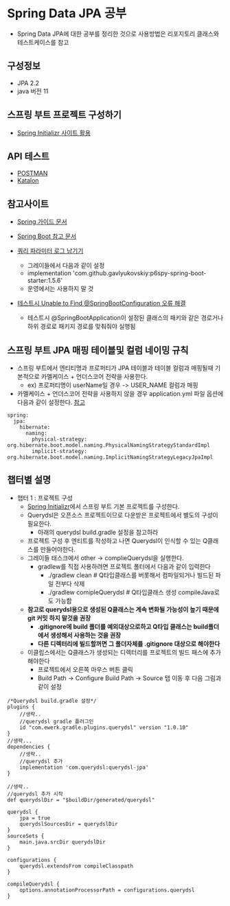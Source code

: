# Spring Data JPA 공부
* Spring Data JPA에 대한 공부를 정리한 것으로 사용방법은 리포지토리 클래스와 테스트케이스를 참고  

## 구성정보
* JPA 2.2
* java 버전 11


## 스프링 부트 프로젝트 구성하기
* [Spring Initializr 사이트 활용](https://start.spring.io/)

## API 테스트
* [POSTMAN](https://www.postman.com/)
* [Katalon](https://www.katalon.com/)

## 참고사이트
 - [Spring 가이드 문서](https://spring.io/guides)
 - [Spring Boot 참고 문서](https://docs.spring.io/spring-boot/docs/)
 - [쿼리 파라미터 로그 남기기](https://github.com/gavlyukovskiy/spring-boot-data-source-decorator)
    - 그레이들에서 다음과 같이 설정
    - implementation 'com.github.gavlyukovskiy:p6spy-spring-boot-starter:1.5.6' 
    - 운영에서는 사용하지 말 것
    
 - [테스트시 Unable to Find @SpringBootConfiguration 오류 해결 ](https://www.baeldung.com/spring-boot-unable-to-find-springbootconfiguration-with-datajpatest)
    - 테스트시 @SpringBootApplication이 설정된 클래스의 패키와 같은 경로거나 하위 경로로 패키지 경로를 맞춰줘야 실행됨

## 스프링 부트 JPA 매핑 테이블및 컬럼 네이밍 규칙
 - 스프링 부트에서 엔티티명과 프로퍼티가 JPA 테이블과 테이블 컬럼과 매핑될때 기본적으로 카멜케이스 + 언더스코어 전략을 사용한다.
    - ex) 프로퍼티명이 userName일 경우 -> USER_NAME 컬럼과 매핑
 - 카멜케이스 + 언더스코어 전략을 사용하지 않을 경우 application.yml 파일 옵션에 다음과 같이 설정한다. [참고](https://www.baeldung.com/hibernate-field-naming-spring-boot)

```
spring:
  jpa:
    hibernate:
      naming:
        physical-strategy: org.hibernate.boot.model.naming.PhysicalNamingStrategyStandardImpl
        implicit-strategy: org.hibernate.boot.model.naming.ImplicitNamingStrategyLegacyJpaImpl
```
    

## 챕터별 설명
 - 챕터 1 : 프로젝트 구성
    - [Spring Initializr](https://start.spring.io/)에서 스프링 부트 기본 프로젝트를 구성한다.
    - Querydsl은 오픈소스 프로젝트이므로 다운받은 프로젝트에서 별도의 구성이 필요한다. 
       - 아래의 querydsl build.gradle 설정을 참고하라
    - 프로젝트 구성 후 엔티트를 작성하고 나면 Querydsl이 인식할 수 있는 Q클래스를 만들어야한다.
    - 그레이들 태스크에서 other -> complieQuerydsl을 실행한다.
       - gradlew를 직접 사용하려면 프로젝트 폴터에서 다음과 같이 입력한다
            - ./gradlew clean # Q타입클래스를 버롯해서 컴파일되거나 빌드된 파일 전부다 삭제
           - ./gradlew comipleQuerydsl # Q타입클래스 생성 compileJava로도 가능함
    - **참고로 querydsl용으로 생성된 Q클래스는 계속 변화될 가능성이 높기 때문에 git 커밋 하지 말것을 권장** 
       - **.gitignore에 build 폴더를 예외대상으로하고 Q타입 클래스는 build폴더에서 생성해서 사용하는 것을 권장**
       - **다른 디렉터리에 빌드할꺼면 그 폴더자체를 .gitignore 대상으로 해야한다**
    - 이클립스에서는 Q클래스가 생성되는 디렉터리를 프로젝트의 빌드 패스에 추가해야한다
       - 프로젝트에서 오른쪽 마우스 버튼 클릭
       - Build Path -> Configure Build Path -> Source 탭 이동 후 다음 그림과 같이 설정
    
```
/*Querydsl build.gradle 설정*/
plugins {
    //생략..
	//querydsl gradle 플러그인
	id "com.ewerk.gradle.plugins.querydsl" version "1.0.10"
}
//생략...
dependencies {
    //생략..
	//querydsl 추가
	implementation 'com.querydsl:querydsl-jpa'
}

//생략..
//querydsl 추가 시작
def querydslDir = "$buildDir/generated/querydsl"

querydsl {
	jpa = true
	querydslSourcesDir = querydslDir
}
sourceSets {
	main.java.srcDir querydslDir
}

configurations {
	querydsl.extendsFrom compileClasspath
}

compileQuerydsl {
	options.annotationProcessorPath = configurations.querydsl
}
```

